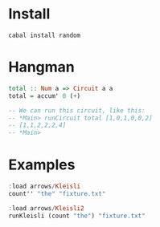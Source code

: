 # Install

```
cabal install random
```

# Hangman

```haskell
total :: Num a => Circuit a a
total = accum' 0 (+)

-- We can run this circuit, like this:
-- *Main> runCircuit total [1,0,1,0,0,2]
-- [1,1,2,2,2,4]
-- *Main>
```

# Examples

```haskell
:load arrows/Kleisli
count'' "the" "fixture.txt"

:load arrows/Kleisli2
runKleisli (count "the") "fixture.txt"
```
